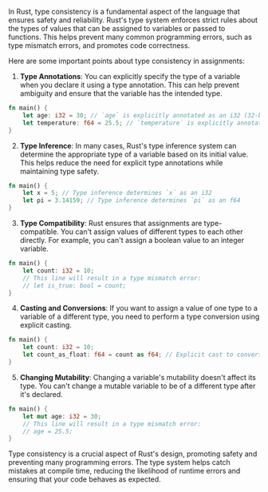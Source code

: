 In Rust, type consistency is a fundamental aspect of the language that ensures safety and reliability. Rust's type system enforces strict rules about the types of values that can be assigned to variables or passed to functions. This helps prevent many common programming errors, such as type mismatch errors, and promotes code correctness.

Here are some important points about type consistency in assignments:

1. **Type Annotations**: You can explicitly specify the type of a variable when you declare it using a type annotation. This can help prevent ambiguity and ensure that the variable has the intended type.

```rust
fn main() {
    let age: i32 = 30; // `age` is explicitly annotated as an i32 (32-bit signed integer)
    let temperature: f64 = 25.5; // `temperature` is explicitly annotated as an f64 (64-bit floating-point number)
}
```

2. **Type Inference**: In many cases, Rust's type inference system can determine the appropriate type of a variable based on its initial value. This helps reduce the need for explicit type annotations while maintaining type safety.

```rust
fn main() {
    let x = 5; // Type inference determines `x` as an i32
    let pi = 3.14159; // Type inference determines `pi` as an f64
}
```

3. **Type Compatibility**: Rust ensures that assignments are type-compatible. You can't assign values of different types to each other directly. For example, you can't assign a boolean value to an integer variable.

```rust
fn main() {
    let count: i32 = 10;
    // This line will result in a type mismatch error:
    // let is_true: bool = count;
}
```

4. **Casting and Conversions**: If you want to assign a value of one type to a variable of a different type, you need to perform a type conversion using explicit casting.

```rust
fn main() {
    let count: i32 = 10;
    let count_as_float: f64 = count as f64; // Explicit cast to convert i32 to f64
}
```

5. **Changing Mutability**: Changing a variable's mutability doesn't affect its type. You can't change a mutable variable to be of a different type after it's declared.

```rust
fn main() {
    let mut age: i32 = 30;
    // This line will result in a type mismatch error:
    // age = 25.5;
}
```

Type consistency is a crucial aspect of Rust's design, promoting safety and preventing many programming errors. The type system helps catch mistakes at compile time, reducing the likelihood of runtime errors and ensuring that your code behaves as expected.
